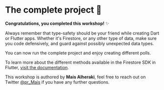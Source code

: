 # The complete project 🎉

**Congratulations, you completed this workshop!** ✨

Always remember that type-safety should be your friend while creating Dart or Flutter apps. Whether it's Firestore, or any other type of data, make sure you code defensively, and guard against possibly unexpected data types.

You can now run the complete project and enjoy creating different polls.

To learn more about the different methods available in the Firestore SDK in Flutter, [visit the documentation](https://firebase.flutter.dev/docs/firestore/usage).

This workshop is authored by **Mais Alheraki**, feel free to reach out on Twitter [@pr_Mais](https://twitter.com/pr_Mais) if you have any further questions.